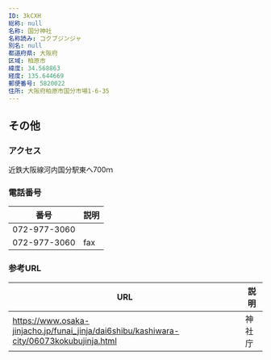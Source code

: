 ```yaml
---
ID: 3kCXH
総称: null
名称: 国分神社
名称読み: コクブジンジャ
別名: null
都道府県: 大阪府
区域: 柏原市
緯度: 34.568863
経度: 135.644669
郵便番号: 5820022
住所: 大阪府柏原市国分市場1-6-35
---
```


## その他

### アクセス

近鉄大阪線河内国分駅東へ700ｍ

### 電話番号

| 番号         | 説明 |
| ------------ | ---- |
| 072-977-3060 |      |
| 072-977-3060 | fax  |

### 参考URL

| URL                                                                                      | 説明   |
| ---------------------------------------------------------------------------------------- | ------ |
| https://www.osaka-jinjacho.jp/funai_jinja/dai6shibu/kashiwara-city/06073kokubujinja.html | 神社庁 |
